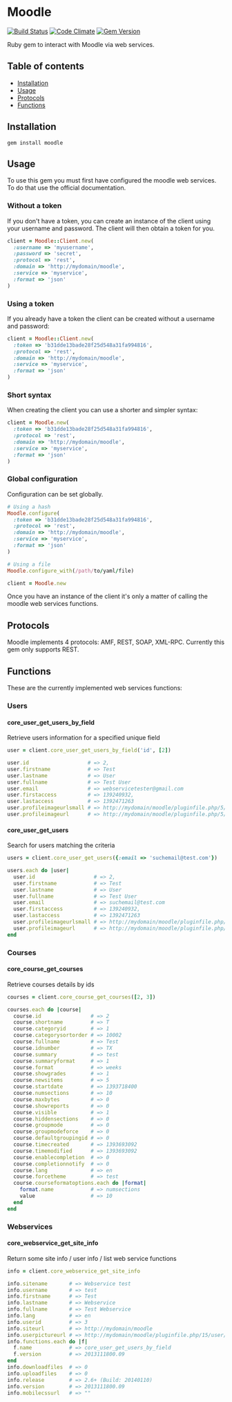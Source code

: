 # Moodle
[![Build Status](https://travis-ci.org/robertboloc/moodle.png)](https://travis-ci.org/robertboloc/moodle)
[![Code Climate](https://codeclimate.com/github/robertboloc/moodle.png)](https://codeclimate.com/github/robertboloc/moodle)
[![Gem Version](https://badge.fury.io/rb/moodle.png)](http://badge.fury.io/rb/moodle)

Ruby gem to interact with Moodle via web services.

## Table of contents
- [Installation](#installation)
- [Usage](#usage)
- [Protocols](#protocols)
- [Functions](#functions)

## Installation
```shell
gem install moodle
```

## Usage
To use this gem you must first have configured the moodle web services. To do that use the official documentation.

### Without a token
If you don't have a token, you can create an instance of the client using your username and password.
The client will then obtain a token for you.
```ruby
client = Moodle::Client.new(
  :username => 'myusername',
  :password => 'secret',
  :protocol => 'rest',
  :domain => 'http://mydomain/moodle',
  :service => 'myservice',
  :format => 'json'
)
```

### Using a token
If you already have a token the client can be created without a username and password:
```ruby
client = Moodle::Client.new(
  :token => 'b31dde13bade28f25d548a31fa994816',
  :protocol => 'rest',
  :domain => 'http://mydomain/moodle',
  :service => 'myservice',
  :format => 'json'
)
```

### Short syntax
When creating the client you can use a shorter and simpler syntax:
```ruby
client = Moodle.new(
  :token => 'b31dde13bade28f25d548a31fa994816',
  :protocol => 'rest',
  :domain => 'http://mydomain/moodle',
  :service => 'myservice',
  :format => 'json'
)
```

### Global configuration
Configuration can be set globally.
```ruby
# Using a hash
Moodle.configure(
  :token => 'b31dde13bade28f25d548a31fa994816',
  :protocol => 'rest',
  :domain => 'http://mydomain/moodle',
  :service => 'myservice',
  :format => 'json'
)

# Using a file
Moodle.configure_with(/path/to/yaml/file)

client = Moodle.new
```

Once you have an instance of the client it's only a matter of calling the moodle web services functions.

## Protocols
Moodle implements 4 protocols: AMF, REST, SOAP, XML-RPC. Currently this gem only supports REST.

## Functions
These are the currently implemented web services functions:

### Users

#### core_user_get_users_by_field
Retrieve users information for a specified unique field
```ruby
user = client.core_user_get_users_by_field('id', [2])

user.id                   # => 2,
user.firstname            # => Test
user.lastname             # => User
user.fullname             # => Test User
user.email                # => webservicetester@gmail.com
user.firstaccess          # => 139240932,
user.lastaccess           # => 1392471263
user.profileimageurlsmall # => http://mydomain/moodle/pluginfile.php/5/user/icon/f2
user.profileimageurl      # => http://mydomain/moodle/pluginfile.php/5/user/icon/f1
```

#### core_user_get_users
Search for users matching the criteria
```ruby
users = client.core_user_get_users({:email => 'suchemail@test.com'})

users.each do |user|
  user.id                   # => 2,
  user.firstname            # => Test
  user.lastname             # => User
  user.fullname             # => Test User
  user.email                # => suchemail@test.com
  user.firstaccess          # => 139240932,
  user.lastaccess           # => 1392471263
  user.profileimageurlsmall # => http://mydomain/moodle/pluginfile.php/5/user/icon/f2
  user.profileimageurl      # => http://mydomain/moodle/pluginfile.php/5/user/icon/f1
end
```

### Courses

#### core_course_get_courses
Retrieve courses details by ids
```ruby
courses = client.core_course_get_courses([2, 3])

courses.each do |course|
  course.id                # => 2
  course.shortname         # => T
  course.categoryid        # => 1
  course.categorysortorder # => 10002
  course.fullname          # => Test
  course.idnumber          # => TX
  course.summary           # => test
  course.summaryformat     # => 1
  course.format            # => weeks
  course.showgrades        # => 1
  course.newsitems         # => 5
  course.startdate         # => 1393718400
  course.numsections       # => 10
  course.maxbytes          # => 0
  course.showreports       # => 0
  course.visible           # => 1
  course.hiddensections    # => 0
  course.groupmode         # => 0
  course.groupmodeforce    # => 0
  course.defaultgroupingid # => 0
  course.timecreated       # => 1393693092
  course.timemodified      # => 1393693092
  course.enablecompletion  # => 0
  course.completionnotify  # => 0
  course.lang              # => en
  course.forcetheme        # => test
  course.courseformatoptions.each do |format|
    format.name            # => numsections
    value                  # => 10
  end
end
```

### Webservices

#### core_webservice_get_site_info
Return some site info / user info / list web service functions
```ruby
info = client.core_webservice_get_site_info

info.sitename       # => Webservice test
info.username       # => test
info.firstname      # => Test
info.lastname       # => Webservice
info.fullname       # => Test Webservice
info.lang           # => en
info.userid         # => 3
info.siteurl        # => http://mydomain/moodle
info.userpictureurl # => http://mydomain/moodle/pluginfile.php/15/user/icon/f1
info.functions.each do |f|
  f.name            # => core_user_get_users_by_field
  f.version         # => 2013111800.09
end
info.downloadfiles  # => 0
info.uploadfiles    # => 0
info.release        # => 2.6+ (Build: 20140110)
info.version        # => 2013111800.09
info.mobilecssurl   # => ""
```